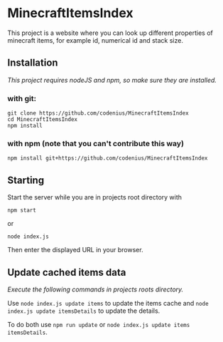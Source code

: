 # MinecraftItemsIndex
This project is a website where you can look up different properties of minecraft items, for example id, numerical id and stack size.
## Installation
*This project requires nodeJS and npm, so make sure they are installed.*
### with git:
```shell
git clone https://github.com/codenius/MinecraftItemsIndex
cd MinecraftItemsIndex
npm install
```
### with npm (note that you can't contribute this way)
```shell
npm install git+https://github.com/codenius/MinecraftItemsIndex
```
## Starting
Start the server while you are in projects root directory with
```shell
npm start
```
or
```shell
node index.js
```
Then enter the displayed URL in your browser.

## Update cached items data
*Execute the following commands in projects roots directory.*

Use `node index.js update items` to update the items cache and `node index.js update itemsDetails` to update the details. 

To do both use `npm run update` or `node index.js update items itemsDetails`.